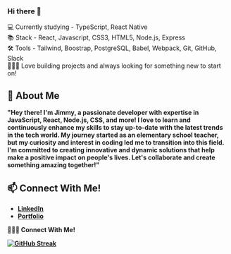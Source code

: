 ### Hi there 👋

💻 Currently studying - TypeScript, React Native
<br/>
📚 Stack - React, Javascript, CSS3, HTML5, Node.js, Express 
<br/>
🛠️ Tools - Tailwind, Boostrap, PostgreSQL, Babel, Webpack, Git, GitHub, Slack 
<br/>
🧑🏻‍💻 Love building projects and always looking for something new to start on! 
<br/>

💬 <b>About Me<b>
---

"Hey there! I'm Jimmy, a passionate developer with expertise in JavaScript, React, Node.js, CSS, and more! I love to learn and continuously enhance my skills to stay up-to-date with the latest trends in the tech world. My journey started as an elementary school teacher, but my curiosity and interest in coding led me to transition into this field. I'm committed to creating innovative and dynamic solutions that help make a positive impact on people's lives. Let's collaborate and create something amazing together!"



📫 <b>Connect With Me!<b>
---

- [LinkedIn](https://www.linkedin.com/in/jameswu49/)
- [Portfolio](https://jameswu49.github.io/portfolio/)

👨🏻‍💻 <b>Connect With Me!<b>

[![GitHub Streak](https://streak-stats.demolab.com/?user=jameswu49)](https://git.io/streak-stats)

